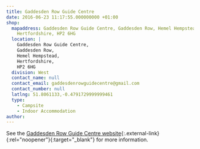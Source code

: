 ```yaml
---
title: Gaddesden Row Guide Centre
date: 2016-06-23 11:17:55.000000000 +01:00
shop:
  mapaddress: Gaddesden Row Guide Centre, Gaddesden Row, Hemel Hempstead,
    Hertfordshire, HP2 6HG
  location: |
    Gaddesden Row Guide Centre,  
    Gaddesden Row,  
    Hemel Hempstead,  
    Hertfordshire,  
    HP2 6HG
  division: West
  contact_name: null
  contact_email: gaddesdenrowguidecentre@gmail.com
  contact_number: null
  latlng: 51.8061133,-0.4791729999999461
  type:
    - Campsite
    - Indoor Accommodation
author:
---
```

See the [Gaddesden Row Guide Centre website](https://www.gaddesdenrowguidecentre.org.uk/){:.external-link}{:rel="noopener"}{:target="_blank"} for more information.

